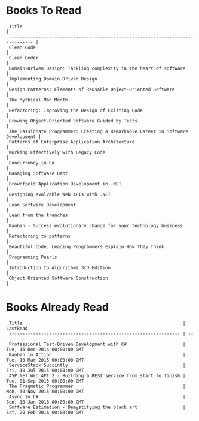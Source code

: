 Books To Read
=============
     Title                                                                           | 
     ------------------------------------------------------------------------------- |  
     Clean Code                                                                      | 
     Clean Coder                                                                     | 
     Domain-Driven Design: Tackling complexity in the heart of software              | 
     Implementing Domain Driven Design                                               | 
     Design Patterns: Elements of Reusable Object-Oriented Software                  | 
     The Mythical Man Month                                                          | 
     Refactoring: Improving the Design of Existing Code                              | 
     Growing Object-Oriented Software Guided by Tests                                | 
     The Passionate Programmer: Creating a Remarkable Career in Software Development | 
     Patterns of Enterprise Application Architecture                                 | 
     Working Effectively with Legacy Code                                            | 
     Concurrency in C#                                                               | 
     Managing Software Debt                                                          | 
     Brownfield Application Development in .NET                                      | 
     Designing evolvable Web APIs with .NET                                          | 
     Lean Software Development                                                       | 
     Lean from the trenches                                                          | 
     Kanban - Success evolutionary change for your technology business               | 
     Refactoring to patterns                                                         | 
     Beautiful Code: Leading Programmers Explain How They Think                      | 
     Programming Pearls                                                              | 
     Introduction to Algorithms 3rd Edition                                          | 
     Object Oriented Software Construction                                           | 

Books Already Read
==================
     Title                                                            | LastRead                     
     ---------------------------------------------------------------- | ----------------------------- 
     Professional Test-Driven Development with C#                     | Tue, 16 Dec 2014 00:00:00 GMT
     Kanban in Action                                                 | Tue, 10 Mar 2015 00:00:00 GMT
     ServiceStack Succintly                                           | Fri, 10 Jul 2015 00:00:00 GMT
     ASP.NET Web API 2 - Building a REST service from start to finish | Tue, 01 Sep 2015 00:00:00 GMT
     The Pragmatic Programmer                                         | Mon, 30 Nov 2015 00:00:00 GMT
     Async In C#                                                      | Sun, 10 Jan 2016 00:00:00 GMT
     Software Estimation - Demystifying the black art                 | Sat, 20 Feb 2016 00:00:00 GMT
